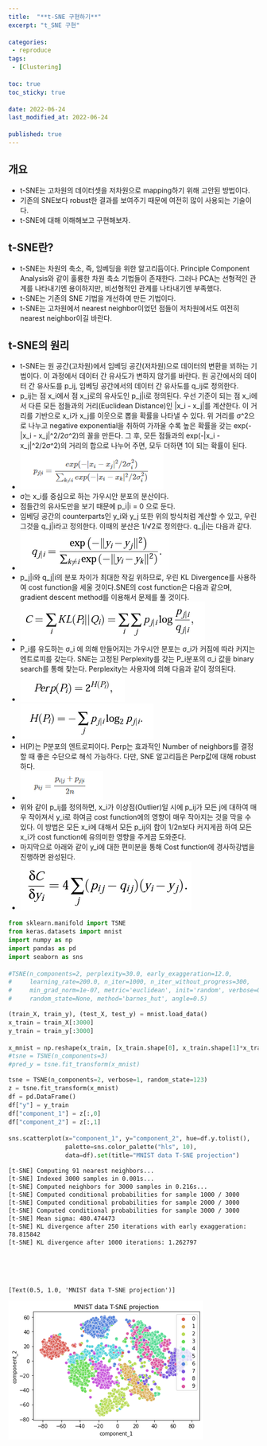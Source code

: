 ```yaml
---
title:  "**t-SNE 구현하기**"
excerpt: "t_SNE 구현"

categories:
 - reproduce
tags:
 - [Clustering]

toc: true
toc_sticky: true

date: 2022-06-24
last_modified_at: 2022-06-24

published: true
---
```

## 개요


- t-SNE는 고차원의 데이터셋을 저차원으로 mapping하기 위해 고안된 방법이다.
- 기존의 SNE보다 robust한 결과를 보여주기 때문에 여전히 많이 사용되는 기술이다.
- t-SNE에 대해 이해해보고 구현해보자.

## t-SNE란?

- t-SNE는 차원의 축소, 즉, 임베딩을 위한 알고리듬이다. Principle Component Analysis와 같이 훌륭한 차원 축소 기법들이 존재한다. 그러나 PCA는 선형적인 관계를 나타내기엔 용이하지만, 비선형적인 관계를 나타내기엔 부족했다.
- t-SNE는 기존의 SNE 기법을 개선하여 만든 기법이다.
- t-SNE는 고차원에서 nearest neighbor이었던 점들이 저차원에서도 여전히 nearest neighbor이길 바란다.


## t-SNE의 원리

- t-SNE는 원 공간(고차원)에서 임베딩 공간(저차원)으로 데이터의 변환을 꾀하는 기법이다. 이 과정에서 데이터 간 유사도가 변하지 않기를 바란다. 원 공간에서의 데이터 간 유사도를 p_ij, 임베딩 공간에서의 데이터 간 유사도를 q_ij로 정의한다.
- p_ij는 점 x_i에서 점 x_j로의 유사도인 p_j|i로 정의된다. 우선 기준이 되는 점 x_i에서 다른 모든 점들과의 거리(Euclidean Distance)인 |x_i - x_j|를 계산한다. 이 거리를 기반으로 x_i가 x_j를 이웃으로 뽑을 확률을 나타낼 수 있다. 위 거리를 σ^2으로 나누고 negative exponential을 취하여 가까울 수록 높은 확률을 갖는 exp(-|x_i - x_j|^2/2σ^2)의 꼴을 만든다. 그 후, 모든 점들과의 exp(-|x_i - x_j|^2/2σ^2)의 거리의 합으로 나누어 주면, 모두 더하면 1이 되는 확률이 된다.
- ![image-20220520005641410](/assets/images/image-20220520005641410.png)
- σ는 x_i를 중심으로 하는 가우시안 분포의 분산이다.
- 점들간의 유사도만을 보기 때문에 p_i|i = 0 으로 둔다.
- 임베딩 공간의 counterparts인 y_i와 y_j 또한 위의 방식처럼 계산할 수 있고, 우린 그것을 q_j|i라고 정의한다. 이때의 분산은 1/√2로 정의한다. q_j|i는 다음과 같다.
- ![image-20220520212639594](/assets/images/image-20220520212639594.png)
- p_j|i와 q_j|i의 분포 차이가 최대한 작길 위하므로, 우린 KL Divergence를 사용하여 cost function을 세울 것이다.SNE의 cost function은 다음과 같으며, gradient descent method를 이용해서 문제를 풀 것이다.
- ![image-20220520212925326](/assets/images/image-20220520212925326.png)
- P_i를 유도하는 σ_i 에 의해 만들어지는 가우시안 분포는 σ_i가 커짐에 따라 커지는 엔트로피를 갖는다. SNE는 고정된 Perplexity를 갖는 P_i분포의 σ_i 값을 binary search를 통해 찾는다. Perplexity는 사용자에 의해 다음과 같이 정의된다.
- ![image-20220524194302666](/assets/images/image-20220524194302666.png)
- ![image-20220524194535284](/assets/images/image-20220524194535284.png)
- H(P)는 P분포의 엔트로피이다. Perp는 효과적인 Number of neighbors를 결정할 때 좋은 수단으로 해석 가능하다. 다만, SNE 알고리듬은 Perp값에 대해 robust하다.
- ![image-20220928202654957](/assets/images/image-20220928202654957.png)
- 위와 같이 p_ij를 정의하면, x_i가 이상점(Outlier)일 시에 p_ij가 모든 j에 대하여 매우 작아져서 y_i로 하여금 cost function에의 영향이 매우 작아지는 것을 막을 수 있다. 이 방법은 모든 x_i에 대해서 모든 p_ij의 합이 1/2n보다 커지게끔 하여 모든 x_i가 cost function에 유의미한 영향을 주게끔 도와준다.
- 마지막으로 아래와 같이 y_i에 대한 편미분을 통해 Cost function에 경사하강법을 진행하면 완성된다.
- ![image-20220928214837330](/assets/images/image-20220928214837330.png)


```python
from sklearn.manifold import TSNE
from keras.datasets import mnist
import numpy as np
import pandas as pd
import seaborn as sns

#TSNE(n_components=2, perplexity=30.0, early_exaggeration=12.0,
#     learning_rate=200.0, n_iter=1000, n_iter_without_progress=300,
#     min_grad_norm=1e-07, metric='euclidean', init='random', verbose=0,
#     random_state=None, method='barnes_hut', angle=0.5)
```


```python
(train_X, train_y), (test_X, test_y) = mnist.load_data()
x_train = train_X[:3000]
y_train = train_y[:3000]

x_mnist = np.reshape(x_train, [x_train.shape[0], x_train.shape[1]*x_train.shape[2]])
#tsne = TSNE(n_components=3)
#pred_y = tsne.fit_transform(x_mnist)

```


```python
tsne = TSNE(n_components=2, verbose=1, random_state=123)
z = tsne.fit_transform(x_mnist)
df = pd.DataFrame()
df["y"] = y_train
df["component_1"] = z[:,0]
df["component_2"] = z[:,1]

sns.scatterplot(x="component_1", y="component_2", hue=df.y.tolist(),
                palette=sns.color_palette("hls", 10),
                data=df).set(title="MNIST data T-SNE projection")
```

    [t-SNE] Computing 91 nearest neighbors...
    [t-SNE] Indexed 3000 samples in 0.001s...
    [t-SNE] Computed neighbors for 3000 samples in 0.216s...
    [t-SNE] Computed conditional probabilities for sample 1000 / 3000
    [t-SNE] Computed conditional probabilities for sample 2000 / 3000
    [t-SNE] Computed conditional probabilities for sample 3000 / 3000
    [t-SNE] Mean sigma: 480.474473
    [t-SNE] KL divergence after 250 iterations with early exaggeration: 78.815842
    [t-SNE] KL divergence after 1000 iterations: 1.262797





    [Text(0.5, 1.0, 'MNIST data T-SNE projection')]




![output_5_2](/assets/images/output_5_2.png)
​    

